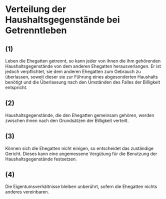 # Verteilung der Haushaltsgegenstände bei Getrenntleben



## (1)

 Leben die Ehegatten getrennt, so kann jeder von ihnen die ihm gehörenden Haushaltsgegenstände von dem anderen Ehegatten herausverlangen. Er ist jedoch verpflichtet, sie dem anderen Ehegatten zum Gebrauch zu überlassen, soweit dieser sie zur Führung eines abgesonderten Haushalts benötigt und die Überlassung nach den Umständen des Falles der Billigkeit entspricht.

## (2)

 Haushaltsgegenstände, die den Ehegatten gemeinsam gehören, werden zwischen ihnen nach den Grundsätzen der Billigkeit verteilt.

## (3)

 Können sich die Ehegatten nicht einigen, so entscheidet das zuständige Gericht. Dieses kann eine angemessene Vergütung für die Benutzung der Haushaltsgegenstände festsetzen.

## (4)

 Die Eigentumsverhältnisse bleiben unberührt, sofern die Ehegatten nichts anderes vereinbaren. 


